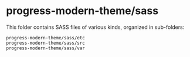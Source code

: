# progress-modern-theme/sass

This folder contains SASS files of various kinds, organized in sub-folders:

    progress-modern-theme/sass/etc
    progress-modern-theme/sass/src
    progress-modern-theme/sass/var

